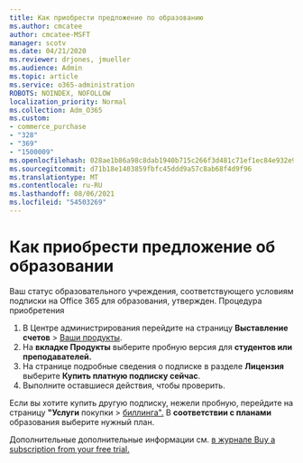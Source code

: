 ```yaml
---
title: Как приобрести предложение по образованию
ms.author: cmcatee
author: cmcatee-MSFT
manager: scotv
ms.date: 04/21/2020
ms.reviewer: drjones, jmueller
ms.audience: Admin
ms.topic: article
ms.service: o365-administration
ROBOTS: NOINDEX, NOFOLLOW
localization_priority: Normal
ms.collection: Adm_O365
ms.custom:
- commerce_purchase
- "328"
- "369"
- "1500009"
ms.openlocfilehash: 028ae1b86a98c8dab1940b715c266f3d481c71ef1ec84e932e9c74817bccdef5
ms.sourcegitcommit: d71b18e1403859fbfc45ddd9a57c8ab68f4d9f96
ms.translationtype: MT
ms.contentlocale: ru-RU
ms.lasthandoff: 08/06/2021
ms.locfileid: "54503269"
---
```

# <a name="how-to-purchase-an-education-offer"></a>Как приобрести предложение об образовании

Ваш статус образовательного учреждения, соответствующего условиям подписки на Office 365 для образования, утвержден. Процедура приобретения
  
1. В Центре администрирования перейдите на страницу **Выставление счетов** \> [Ваши продукты](https://go.microsoft.com/fwlink/p/?linkid=842054).
2. На **вкладке Продукты** выберите пробную версия для **студентов или преподавателей.**
3. На странице подробные сведения о подписке в разделе **Лицензия** выберите **Купить платную подписку сейчас**.
4. Выполните оставшиеся действия, чтобы проверить.

Если вы хотите купить другую подписку, нежели пробную, перейдите на страницу **"Услуги** покупки \> [биллинга".](https://go.microsoft.com/fwlink/p/?linkid=868433) В **соответствии с планами** образования выберите нужный план.

Дополнительные дополнительные информации см. [в журнале Buy a subscription from your free trial.](/microsoft-365/commerce/try-or-buy-microsoft-365#buy-a-subscription-from-your-free-trial)